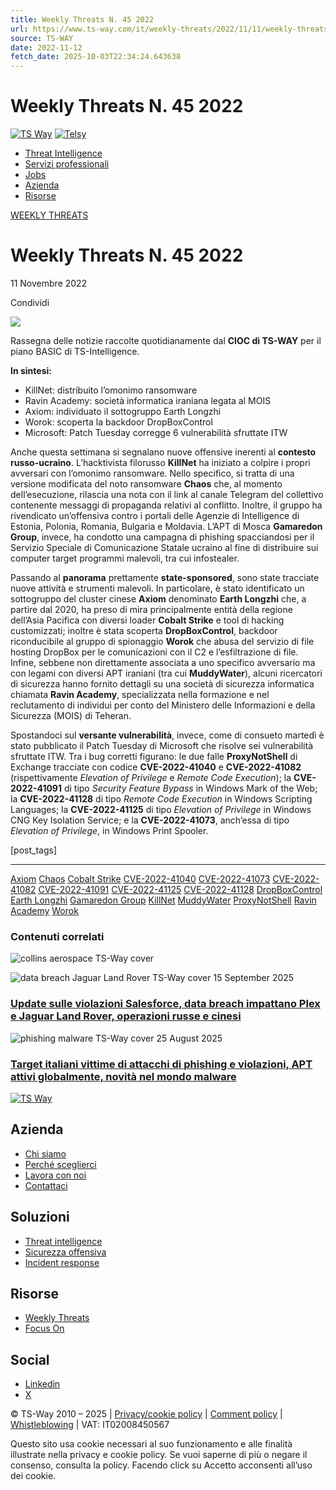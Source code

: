 ```yaml
---
title: Weekly Threats N. 45 2022
url: https://www.ts-way.com/it/weekly-threats/2022/11/11/weekly-threats-n-45-2022/
source: TS-WAY
date: 2022-11-12
fetch_date: 2025-10-03T22:34:24.643638
---
```


# Weekly Threats N. 45 2022

[![TS Way](/wp-content/uploads/TS-Way.svg)](/ "Vai alla home page")
[![Telsy](/wp-content/uploads/Telsy.svg)](https://www.telsy.com/ "Vai alla home page di Telsy")

* [Threat Intelligence](https://www.ts-way.com/it/threat-intelligence/)
* [Servizi professionali](https://www.ts-way.com/it/servizi-professionali/)
* [Jobs](https://www.ts-way.com/it/jobs/)
* [Azienda](https://www.ts-way.com/it/azienda/)
* [Risorse](https://www.ts-way.com/it/risorse/)

[WEEKLY THREATS](https://www.ts-way.com/it/risorse/category/weekly-threats-it/)

# Weekly Threats N. 45 2022

11 Novembre 2022

Condividi

![](https://www.ts-way.com/wp-content/uploads/Ryugu-Tamatori-Hime-no-su-Recovering-the-Stolen-Jewel-from-the-Palace-of-the-Dragon_estratto_preview-350x97.jpeg)

Rassegna delle notizie raccolte quotidianamente dal **CIOC di TS-WAY** per il piano BASIC di TS-Intelligence.

**In sintesi:**

* KillNet: distribuito l’omonimo ransomware
* Ravin Academy: società informatica iraniana legata al MOIS
* Axiom: individuato il sottogruppo Earth Longzhi
* Worok: scoperta la backdoor DropBoxControl
* Microsoft: Patch Tuesday corregge 6 vulnerabilità sfruttate ITW

Anche questa settimana si segnalano nuove offensive inerenti al **contesto russo-ucraino**.
L’hacktivista filorusso **KillNet** ha iniziato a colpire i propri avversari con l’omonimo ransomware. Nello specifico, si tratta di una versione modificata del noto ransomware **Chaos** che, al momento dell’esecuzione, rilascia una nota con il link al canale Telegram del collettivo contenente messaggi di propaganda relativi al conflitto. Inoltre, il gruppo ha rivendicato un’offensiva contro i portali delle Agenzie di Intelligence di Estonia, Polonia, Romania, Bulgaria e Moldavia.
L’APT di Mosca **Gamaredon Group**, invece, ha condotto una campagna di phishing spacciandosi per il Servizio Speciale di Comunicazione Statale ucraino al fine di distribuire sui computer target programmi malevoli, tra cui infostealer.

Passando al **panorama** prettamente **state-sponsored**, sono state tracciate nuove attività e strumenti malevoli. In particolare, è stato identificato un sottogruppo del cluster cinese **Axiom** denominato **Earth Longzhi** che, a partire dal 2020, ha preso di mira principalmente entità della regione dell’Asia Pacifica con diversi loader **Cobalt Strike** e tool di hacking customizzati; inoltre è stata scoperta **DropBoxControl**, backdoor riconducibile al gruppo di spionaggio **Worok** che abusa del servizio di file hosting DropBox per le comunicazioni con il C2 e l’esfiltrazione di file.
Infine, sebbene non direttamente associata a uno specifico avversario ma con legami con diversi APT iraniani (tra cui **MuddyWater**), alcuni ricercatori di sicurezza hanno fornito dettagli su una società di sicurezza informatica chiamata **Ravin Academy**, specializzata nella formazione e nel reclutamento di individui per conto del Ministero delle Informazioni e della Sicurezza (MOIS) di Teheran.

Spostandoci sul **versante vulnerabilità**, invece, come di consueto martedì è stato pubblicato il Patch Tuesday di Microsoft che risolve sei vulnerabilità sfruttate ITW. Tra i bug corretti figurano: le due falle **ProxyNotShell** di Exchange tracciate con codice **CVE-2022-41040** e **CVE-2022-41082** (rispettivamente *Elevation of Privilege* e *Remote Code Execution*); la **CVE-2022-41091** di tipo *Security Feature Bypass* in Windows Mark of the Web; la **CVE-2022-41128** di tipo *Remote Code Execution* in Windows Scripting Languages; la **CVE-2022-41125** di tipo *Elevation of Privilege* in Windows CNG Key Isolation Service; e la **CVE-2022-41073**, anch’essa di tipo *Elevation of Privilege*, in Windows Print Spooler.

[post\_tags]

---

[Axiom](https://www.ts-way.com/it/risorse/tag/axiom-it/)
[Chaos](https://www.ts-way.com/it/risorse/tag/chaos/)
[Cobalt Strike](https://www.ts-way.com/it/risorse/tag/cobalt-strike-it/)
[CVE-2022-41040](https://www.ts-way.com/it/risorse/tag/cve-2022-41040/)
[CVE-2022-41073](https://www.ts-way.com/it/risorse/tag/cve-2022-41073/)
[CVE-2022-41082](https://www.ts-way.com/it/risorse/tag/cve-2022-41082/)
[CVE-2022-41091](https://www.ts-way.com/it/risorse/tag/cve-2022-41091/)
[CVE-2022-41125](https://www.ts-way.com/it/risorse/tag/cve-2022-41125/)
[CVE-2022-41128](https://www.ts-way.com/it/risorse/tag/cve-2022-41128/)
[DropBoxControl](https://www.ts-way.com/it/risorse/tag/dropboxcontrol/)
[Earth Longzhi](https://www.ts-way.com/it/risorse/tag/earth-longzhi/)
[Gamaredon Group](https://www.ts-way.com/it/risorse/tag/gamaredon-group/)
[KillNet](https://www.ts-way.com/it/risorse/tag/killnet/)
[MuddyWater](https://www.ts-way.com/it/risorse/tag/muddywater/)
[ProxyNotShell](https://www.ts-way.com/it/risorse/tag/proxynotshell/)
[Ravin Academy](https://www.ts-way.com/it/risorse/tag/ravin-academy/)
[Worok](https://www.ts-way.com/it/risorse/tag/worok/)

### **Contenuti correlati**

![collins aerospace TS-Way cover](https://www.ts-way.com/wp-content/uploads/weekly3445-720-385x240.jpg)

![data breach Jaguar Land Rover TS-Way cover](https://www.ts-way.com/wp-content/uploads/weekk43-385x240.jpg) 15 September 2025

### [Update sulle violazioni Salesforce, data breach impattano Plex e Jaguar Land Rover, operazioni russe e cinesi](https://www.ts-way.com/it/risorse/2025/09/15/update-sulle-violazioni-salesforce-data-breach-impattano-plex-e-jaguar-land-rover-operazioni-russe-e-cinesi/)

![phishing malware TS-Way cover](https://www.ts-way.com/wp-content/uploads/1280_WT-250825-385x240.jpg) 25 August 2025

### [Target italiani vittime di attacchi di phishing e violazioni, APT attivi globalmente, novità nel mondo malware](https://www.ts-way.com/it/risorse/2025/08/25/target-italiani-vittime-di-attacchi-di-phishing-e-violazioni-apt-attivi-globalmente-novita-nel-mondo-malware/)

[![TS Way](https://www.ts-way.com/wp-content/uploads/TS-Way-Telsy-2024.svg)](/ "Vai alla home page")

## Azienda

* [Chi siamo](/azienda/)
* [Perché sceglierci](/azienda#sceglierci)
* [Lavora con noi](/jobs/)
* [Contattaci](/azienda#contattaci)

## Soluzioni

* [Threat intelligence](/threat-intelligence/)
* [Sicurezza offensiva](/servizi-professionali/)
* [Incident response](/servizi-professionali#rispostaincidenti)

## Risorse

* [Weekly Threats](/it/risorse/category/weekly-threats-it/)
* [Focus On](/it/risorse/category/focus-on/)

## Social

* [Linkedin](https://www.linkedin.com/company/ts-way-srl/)
* [X](https://twitter.com/TS_WAY_SRL)

© TS-Way 2010 – 2025 | [Privacy/cookie policy](/privacy-policy/) | [Comment policy](/comment-policy/) | [Whistleblowing](/whistleblowing/) | VAT: IT02008450567

Questo sito usa cookie necessari al suo funzionamento e alle finalità illustrate nella privacy e cookie policy. Se vuoi saperne di più o negare il consenso, consulta la policy.
Facendo click su Accetto acconsenti all’uso dei cookie.
